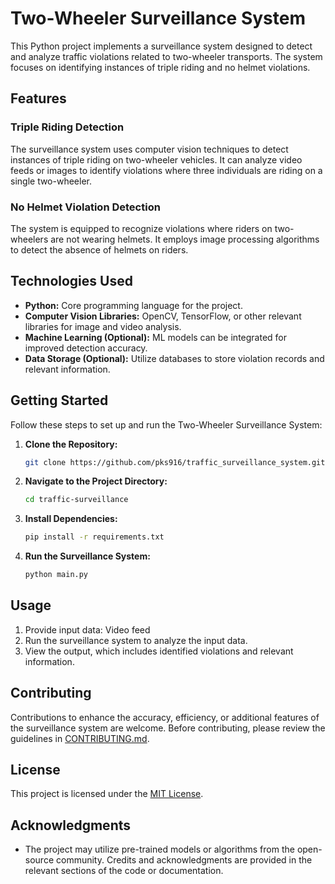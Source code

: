 # Two-Wheeler Surveillance System

This Python project implements a surveillance system designed to detect and analyze traffic violations related to two-wheeler transports. The system focuses on identifying instances of triple riding and no helmet violations.

## Features

### Triple Riding Detection

The surveillance system uses computer vision techniques to detect instances of triple riding on two-wheeler vehicles. It can analyze video feeds or images to identify violations where three individuals are riding on a single two-wheeler.

### No Helmet Violation Detection

The system is equipped to recognize violations where riders on two-wheelers are not wearing helmets. It employs image processing algorithms to detect the absence of helmets on riders.

## Technologies Used

- **Python:** Core programming language for the project.
- **Computer Vision Libraries:** OpenCV, TensorFlow, or other relevant libraries for image and video analysis.
- **Machine Learning (Optional):** ML models can be integrated for improved detection accuracy.
- **Data Storage (Optional):** Utilize databases to store violation records and relevant information.

## Getting Started

Follow these steps to set up and run the Two-Wheeler Surveillance System:

1. **Clone the Repository:**
    ```bash
    git clone https://github.com/pks916/traffic_surveillance_system.git
    ```

2. **Navigate to the Project Directory:**
    ```bash
    cd traffic-surveillance
    ```

3. **Install Dependencies:**
    ```bash
    pip install -r requirements.txt
    ```

4. **Run the Surveillance System:**
    ```bash
    python main.py
    ```

## Usage

1. Provide input data: Video feed
2. Run the surveillance system to analyze the input data.
3. View the output, which includes identified violations and relevant information.

## Contributing

Contributions to enhance the accuracy, efficiency, or additional features of the surveillance system are welcome. Before contributing, please review the guidelines in [CONTRIBUTING.md](CONTRIBUTING.md).

## License

This project is licensed under the [MIT License](LICENSE).

## Acknowledgments

- The project may utilize pre-trained models or algorithms from the open-source community. Credits and acknowledgments are provided in the relevant sections of the code or documentation.



